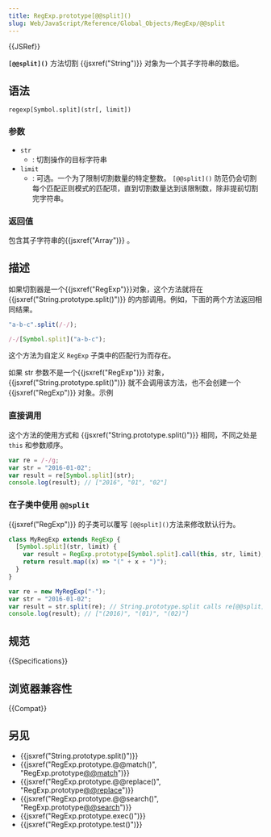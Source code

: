 ```yaml
---
title: RegExp.prototype[@@split]()
slug: Web/JavaScript/Reference/Global_Objects/RegExp/@@split
---
```


{{JSRef}}

**`[@@split]()`** 方法切割 {{jsxref("String")}} 对象为一个其子字符串的数组。

## 语法

```plain
regexp[Symbol.split](str[, limit])
```

### 参数

- `str`
  - : 切割操作的目标字符串
- `limit`
  - : 可选。一个为了限制切割数量的特定整数。 `[@@split]()` 防范仍会切割每个匹配正则模式的匹配项，直到切割数量达到该限制数，除非提前切割完字符串。

### 返回值

包含其子字符串的{{jsxref("Array")}} 。

## 描述

如果切割器是一个{{jsxref("RegExp")}}对象，这个方法就将在 {{jsxref("String.prototype.split()")}} 的内部调用。例如，下面的两个方法返回相同结果。

```js
"a-b-c".split(/-/);

/-/[Symbol.split]("a-b-c");
```

这个方法为自定义 `RegExp` 子类中的匹配行为而存在。

如果 str 参数不是一个{{jsxref("RegExp")}} 对象，{{jsxref("String.prototype.split()")}} 就不会调用该方法，也不会创建一个 {{jsxref("RegExp")}} 对象。示例

### 直接调用

这个方法的使用方式和 {{jsxref("String.prototype.split()")}} 相同，不同之处是 `this` 和参数顺序。

```js
var re = /-/g;
var str = "2016-01-02";
var result = re[Symbol.split](str);
console.log(result); // ["2016", "01", "02"]
```

### 在子类中使用 `@@split`

{{jsxref("RegExp")}} 的子类可以覆写 `[@@split]()`方法来修改默认行为。

```js
class MyRegExp extends RegExp {
  [Symbol.split](str, limit) {
    var result = RegExp.prototype[Symbol.split].call(this, str, limit);
    return result.map((x) => "(" + x + ")");
  }
}

var re = new MyRegExp("-");
var str = "2016-01-02";
var result = str.split(re); // String.prototype.split calls re[@@split].
console.log(result); // ["(2016)", "(01)", "(02)"]
```

## 规范

{{Specifications}}

## 浏览器兼容性

{{Compat}}

## 另见

- {{jsxref("String.prototype.split()")}}
- {{jsxref("RegExp.prototype.@@match()", "RegExp.prototype[@@match]()")}}
- {{jsxref("RegExp.prototype.@@replace()", "RegExp.prototype[@@replace]()")}}
- {{jsxref("RegExp.prototype.@@search()", "RegExp.prototype[@@search]()")}}
- {{jsxref("RegExp.prototype.exec()")}}
- {{jsxref("RegExp.prototype.test()")}}
